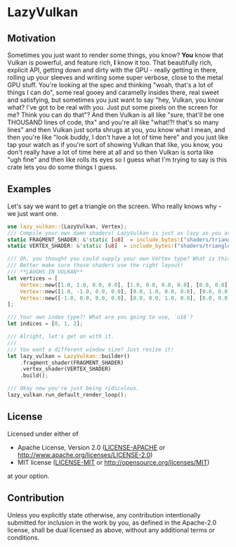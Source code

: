 # LazyVulkan
## Motivation
Sometimes you just want to render some things, you know? **You** know that Vulkan is powerful,
and feature rich, **I** know it too. That beautifully rich, explicit API, getting down and dirty
with the GPU - really getting in there, rolling up your sleeves and writing some super verbose,
close to the metal GPU stuff. You're looking at the spec and thinking "woah, that's a lot of
things I can do", some real gooey and caramelly insides there, real sweet and satisfying,
but sometimes you just want to say "hey, Vulkan, you know what? I've got to be real with you.
Just put some pixels on the screen for me? Think you can do that"? And then Vulkan is all like
"sure, that'll be one THOUSAND lines of code, thx" and you're all like "what!?! that's so many
lines" and then Vulkan just sorta shrugs at you, you know what I mean, and then you're like
"look buddy, I don't have a lot of time here" and you just like tap your watch as if you're
sort of showing Vulkan that like, you know, you don't really have a lot of time here at all
and so then Vulkan is sorta like "ugh fine" and then like rolls its eyes so I guess what I'm
trying to say is this crate lets you do some things I guess.

## Examples
Let's say we want to get a triangle on the screen. Who really knows why - we just want one.

```rust
use lazy_vulkan::{LazyVulkan, Vertex};
/// Compile your own damn shaders! LazyVulkan is just as lazy as you are!
static FRAGMENT_SHADER: &'static [u8]  = include_bytes!("shaders/triangle.frag");
static VERTEX_SHADER: &'static [u8]  = include_bytes!("shaders/triangle.vert");

/// Oh, you thought you could supply your own Vertex type? What is this, a rendergraph?!
/// Better make sure those shaders use the right layout!
/// **LAUGHS IN VULKAN**
let vertices = [
    Vertex::new([1.0, 1.0, 0.0, 0.0], [1.0, 0.0, 0.0, 0.0], [0.0, 0.0]),
    Vertex::new([1.0, -1.0, 0.0, 0.0], [0.0, 1.0, 0.0, 0.0], [0.0, 0.0]),
    Vertex::new([-1.0, 0.0, 0.0, 0.0], [0.0, 0.0, 1.0, 0.0], [0.0, 0.0]),
];

/// Your own index type?! What are you going to use, `u16`?
let indices = [0, 1, 2];

/// Alright, let's get on with it.
/// 
/// You want a different window size? Just resize it!
let lazy_vulkan = LazyVulkan::builder()
    .fragment_shader(FRAGMENT_SHADER)
    .vertex_shader(VERTEX_SHADER)
    .build();

/// Okay now you're just being ridiculous.
lazy_vulkan.run_default_render_loop();
```

## License

Licensed under either of

 * Apache License, Version 2.0
   ([LICENSE-APACHE](LICENSE-APACHE) or http://www.apache.org/licenses/LICENSE-2.0)
 * MIT license
   ([LICENSE-MIT](LICENSE-MIT) or http://opensource.org/licenses/MIT)

at your option.

## Contribution

Unless you explicitly state otherwise, any contribution intentionally submitted
for inclusion in the work by you, as defined in the Apache-2.0 license, shall be
dual licensed as above, without any additional terms or conditions.